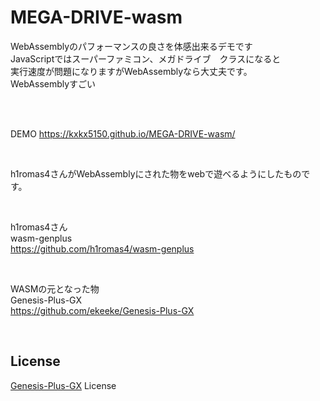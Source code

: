 # MEGA-DRIVE-wasm

WebAssemblyのパフォーマンスの良さを体感出来るデモです  
JavaScriptではスーパーファミコン、メガドライブ　クラスになると  
実行速度が問題になりますがWebAssemblyなら大丈夫です。  
WebAssemblyすごい

<br><br>

DEMO https://kxkx5150.github.io/MEGA-DRIVE-wasm/

<br>

h1romas4さんがWebAssemblyにされた物をwebで遊べるようにしたものです。  

<br>

h1romas4さん  
wasm-genplus  
https://github.com/h1romas4/wasm-genplus

<br>

WASMの元となった物  
Genesis-Plus-GX  
https://github.com/ekeeke/Genesis-Plus-GX  

<br>

## License
[Genesis-Plus-GX](https://github.com/ekeeke/Genesis-Plus-GX/blob/master/LICENSE.txt) License
